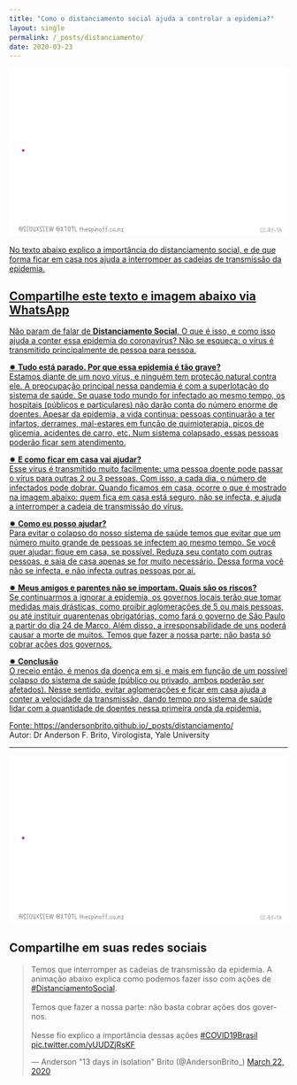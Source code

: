 ```yaml
---
title: "Como o distanciamento social ajuda a controlar a epidemia?"
layout: single
permalink: /_posts/distanciamento/
date: 2020-03-23
---
```


<a href="https://andersonbrito.github.io/_posts/distanciamento/"><img src="/assets/images/cadeiasLoop.gif" width="700">

No texto abaixo explico a importância do distanciamento social, e de que forma ficar em casa nos ajuda a interromper as cadeias de transmissão da epidemia.

## Compartilhe este texto e imagem abaixo via WhatsApp

Não param de falar de **Distanciamento Social**. O que é isso, e como isso ajuda a conter essa epidemia do coronavírus? Não se esqueça: o vírus é transmitido principalmente de pessoa para pessoa. 

✹ **Tudo está parado. Por que essa epidemia é tão grave?**<br />
Estamos diante de um novo vírus, e ninguém tem proteção natural contra ele. A preocupação principal nessa pandemia é com a superlotação do sistema de saúde. Se quase todo mundo for infectado ao mesmo tempo, os hospitais (públicos e particulares) não darão conta do número enorme de doentes. Apesar da epidemia, a vida continua: pessoas continuarão a ter infartos, derrames, mal-estares em função de quimioterapia, picos de glicemia, acidentes de carro, etc. Num sistema colapsado, essas pessoas poderão ficar sem atendimento.

✹ **E como ficar em casa vai ajudar?**<br />
Esse vírus é transmitido muito facilmente: uma pessoa doente pode passar o vírus para outras 2 ou 3 pessoas. Com isso, a cada dia, o número de infectados pode dobrar. Quando ficamos em casa, ocorre o que é mostrado na imagem abaixo: quem fica em casa está seguro, não se infecta, e ajuda a interromper a cadeia de transmissão do vírus.


✹ **Como eu posso ajudar?**<br />
Para evitar o colapso do nosso sistema de saúde temos que evitar que um número muito grande de pessoas se infectem ao mesmo tempo. Se você quer ajudar: fique em casa, se possível. Reduza seu contato com outras pessoas, e saia de casa apenas se for muito necessário. Dessa forma você não se infecta, e não infecta outras pessoas por aí.

✹ **Meus amigos e parentes não se importam. Quais são os riscos?**<br />
Se continuarmos a ignorar a epidemia, os governos locais terão que tomar medidas mais drásticas, como proibir aglomerações de 5 ou mais pessoas, ou até instituir quarentenas obrigatórias, como fará o governo de São Paulo a partir do dia 24 de Março. Além disso, a irresponsabilidade de uns poderá causar a morte de muitos. Temos que fazer a nossa parte: não basta só cobrar ações dos governos.

✹ **Conclusão**<br />
O receio então, é menos da doença em si, e mais em função de um possível colapso do sistema de saúde (público ou privado, ambos poderão ser afetados). Nesse sentido, evitar aglomerações e ficar em casa ajuda a conter a velocidade da transmissão, dando tempo pro sistema de saúde lidar com a quantidade de doentes nessa primeira onda da epidemia.

Fonte: <https://andersonbrito.github.io/_posts/distanciamento/><br>
Autor: Dr Anderson F. Brito, Virologista, Yale University

***

<img src="/assets/images/cadeiasLoop.gif">

## Compartilhe em suas redes sociais

<blockquote class="twitter-tweet"><p lang="pt" dir="ltr">Temos que interromper as cadeias de transmissão da epidemia. A animação abaixo explica como podemos fazer isso com ações de <a href="https://twitter.com/hashtag/DistanciamentoSocial?src=hash&amp;ref_src=twsrc%5Etfw">#DistanciamentoSocial</a>.<br><br>Temos que fazer a nossa parte: não basta cobrar ações dos governos.<br><br>Nesse fio explico a importância dessas ações <a href="https://twitter.com/hashtag/COVID19Brasil?src=hash&amp;ref_src=twsrc%5Etfw">#COVID19Brasil</a> <a href="https://t.co/yUUDZjRsKF">pic.twitter.com/yUUDZjRsKF</a></p>&mdash; Anderson &quot;13 days in isolation&quot; Brito (@AndersonBrito_) <a href="https://twitter.com/AndersonBrito_/status/1241767531859369985?ref_src=twsrc%5Etfw">March 22, 2020</a></blockquote> <script async src="https://platform.twitter.com/widgets.js" charset="utf-8"></script>

